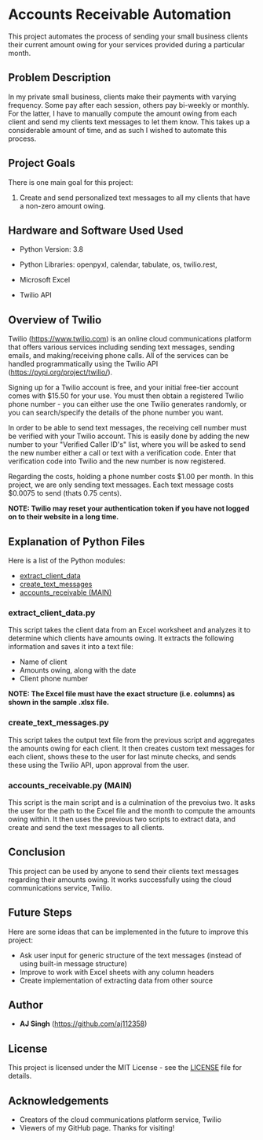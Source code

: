 # Accounts Receivable Automation

This project automates the process of sending your small business clients their current amount owing for your services provided during a particular month.

## Problem Description

In my private small business, clients make their payments with varying frequency. Some pay after each session, others pay bi-weekly or monthly. For the latter, I have to manually compute the amount owing from each client and send my clients text messages to let them know. This takes up a considerable amount of time, and as such I wished to automate this process.

## Project Goals

There is one main goal for this project:
1. Create and send personalized text messages to all my clients that have a non-zero amount owing.

## Hardware and Software Used Used

* Python Version: 3.8
* Python Libraries: openpyxl, calendar, tabulate, os, twilio.rest, 

* Microsoft Excel
* Twilio API

## Overview of Twilio

Twilio (https://www.twilio.com) is an online cloud communications platform that offers various services including sending text messages, sending emails, and making/receiving phone calls. All of the services can be handled programmatically using the Twilio API (https://pypi.org/project/twilio/).

Signing up for a Twilio account is free, and your initial free-tier account comes with $15.50 for your use. You must then obtain a registered Twilio phone number - you can either use the one Twilio generates randomly, or you can search/specify the details of the phone number you want. 

In order to be able to send text messages, the receiving cell number must be verified with your Twilio account. This is easily done by adding the new number to your "Verified Caller ID's" list, where you will be asked to send the new number either a call or text with a verification code. Enter that verification code into Twilio and the new number is now registered.

Regarding the costs, holding a phone number costs $1.00 per month. In this project, we are only sending text messages. Each text message costs $0.0075 to send (thats 0.75 cents).

**NOTE: Twilio may reset your authentication token if you have not logged on to their website in a long time.**

## Explanation of Python Files

Here is a list of the Python modules:
* [extract_client_data](/extract_client_data.py)
* [create_text_messages](/create_text_messages.py)
* [accounts_receivable (MAIN)](/accounts_receivable.py)

### extract_client_data.py

This script takes the client data from an Excel worksheet and analyzes it to determine which clients have amounts owing. It extracts the following information and saves it into a text file:
* Name of client
* Amounts owing, along with the date
* Client phone number

**NOTE: The Excel file must have the exact structure (i.e. columns) as shown in the sample .xlsx file.**

### create_text_messages.py

This script takes the output text file from the previous script and aggregates the amounts owing for each client. It then creates custom text messages for each client, shows these to the user for last minute checks, and sends these using the Twilio API, upon approval from the user.

### accounts_receivable.py (MAIN)

This script is the main script and is a culmination of the prevoius two. It asks the user for the path to the Excel file and the month to compute the amounts owing within. It then uses the previous two scripts to extract data, and create and send the text messages to all clients.

## Conclusion

This project can be used by anyone to send their clients text messages regarding their amounts owing. It works successfully using the cloud communications service, Twilio.

## Future Steps

Here are some ideas that can be implemented in the future to improve this project:
* Ask user input for generic structure of the text messages (instead of using built-in message structure)
* Improve to work with Excel sheets with any column headers
* Create implementation of extracting data from other source

## Author

* **AJ Singh** (https://github.com/aj112358)

## License

This project is licensed under the MIT License - see the [LICENSE](/accounts_receivable_automation/blob/main/LICENSE) file for details.

## Acknowledgements

* Creators of the cloud communications platform service, Twilio
* Viewers of my GitHub page. Thanks for visiting!
